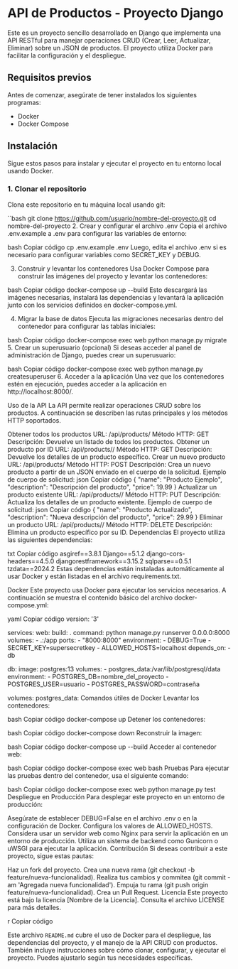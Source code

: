 # API de Productos - Proyecto Django

Este es un proyecto sencillo desarrollado en Django que implementa una API RESTful para manejar operaciones CRUD (Crear, Leer, Actualizar, Eliminar) sobre un JSON de productos. El proyecto utiliza Docker para facilitar la configuración y el despliegue.

## Requisitos previos

Antes de comenzar, asegúrate de tener instalados los siguientes programas:

- Docker
- Docker Compose

## Instalación

Sigue estos pasos para instalar y ejecutar el proyecto en tu entorno local usando Docker.

### 1. Clonar el repositorio

Clona este repositorio en tu máquina local usando git:

``bash
git clone https://github.com/usuario/nombre-del-proyecto.git
cd nombre-del-proyecto
2. Crear y configurar el archivo .env
Copia el archivo .env.example a .env para configurar las variables de entorno:

bash
Copiar código
cp .env.example .env
Luego, edita el archivo .env si es necesario para configurar variables como SECRET_KEY y DEBUG.

3. Construir y levantar los contenedores
Usa Docker Compose para construir las imágenes del proyecto y levantar los contenedores:

bash
Copiar código
docker-compose up --build
Esto descargará las imágenes necesarias, instalará las dependencias y levantará la aplicación junto con los servicios definidos en docker-compose.yml.

4. Migrar la base de datos
Ejecuta las migraciones necesarias dentro del contenedor para configurar las tablas iniciales:

bash
Copiar código
docker-compose exec web python manage.py migrate
5. Crear un superusuario (opcional)
Si deseas acceder al panel de administración de Django, puedes crear un superusuario:

bash
Copiar código
docker-compose exec web python manage.py createsuperuser
6. Acceder a la aplicación
Una vez que los contenedores estén en ejecución, puedes acceder a la aplicación en http://localhost:8000/.

Uso de la API
La API permite realizar operaciones CRUD sobre los productos. A continuación se describen las rutas principales y los métodos HTTP soportados.

Obtener todos los productos
URL: /api/products/
Método HTTP: GET
Descripción: Devuelve un listado de todos los productos.
Obtener un producto por ID
URL: /api/products/<id>/
Método HTTP: GET
Descripción: Devuelve los detalles de un producto específico.
Crear un nuevo producto
URL: /api/products/
Método HTTP: POST
Descripción: Crea un nuevo producto a partir de un JSON enviado en el cuerpo de la solicitud.
Ejemplo de cuerpo de solicitud:
json
Copiar código
{
  "name": "Producto Ejemplo",
  "description": "Descripción del producto",
  "price": 19.99
}
Actualizar un producto existente
URL: /api/products/<id>/
Método HTTP: PUT
Descripción: Actualiza los detalles de un producto existente.
Ejemplo de cuerpo de solicitud:
json
Copiar código
{
  "name": "Producto Actualizado",
  "description": "Nueva descripción del producto",
  "price": 29.99
}
Eliminar un producto
URL: /api/products/<id>/
Método HTTP: DELETE
Descripción: Elimina un producto específico por su ID.
Dependencias
El proyecto utiliza las siguientes dependencias:

txt
Copiar código
asgiref==3.8.1
Django==5.1.2
django-cors-headers==4.5.0
djangorestframework==3.15.2
sqlparse==0.5.1
tzdata==2024.2
Estas dependencias están instaladas automáticamente al usar Docker y están listadas en el archivo requirements.txt.

Docker
Este proyecto usa Docker para ejecutar los servicios necesarios. A continuación se muestra el contenido básico del archivo docker-compose.yml:

yaml
Copiar código
version: '3'

services:
  web:
    build: .
    command: python manage.py runserver 0.0.0.0:8000
    volumes:
      - .:/app
    ports:
      - "8000:8000"
    environment:
      - DEBUG=True
      - SECRET_KEY=supersecretkey
      - ALLOWED_HOSTS=localhost
    depends_on:
      - db

  db:
    image: postgres:13
    volumes:
      - postgres_data:/var/lib/postgresql/data
    environment:
      - POSTGRES_DB=nombre_del_proyecto
      - POSTGRES_USER=usuario
      - POSTGRES_PASSWORD=contraseña

volumes:
  postgres_data:
Comandos útiles de Docker
Levantar los contenedores:

bash
Copiar código
docker-compose up
Detener los contenedores:

bash
Copiar código
docker-compose down
Reconstruir la imagen:

bash
Copiar código
docker-compose up --build
Acceder al contenedor web:

bash
Copiar código
docker-compose exec web bash
Pruebas
Para ejecutar las pruebas dentro del contenedor, usa el siguiente comando:

bash
Copiar código
docker-compose exec web python manage.py test
Despliegue en Producción
Para desplegar este proyecto en un entorno de producción:

Asegúrate de establecer DEBUG=False en el archivo .env o en la configuración de Docker.
Configura los valores de ALLOWED_HOSTS.
Considera usar un servidor web como Nginx para servir la aplicación en un entorno de producción.
Utiliza un sistema de backend como Gunicorn o uWSGI para ejecutar la aplicación.
Contribución
Si deseas contribuir a este proyecto, sigue estas pautas:

Haz un fork del proyecto.
Crea una nueva rama (git checkout -b feature/nueva-funcionalidad).
Realiza tus cambios y commitea (git commit -am 'Agregada nueva funcionalidad').
Empuja tu rama (git push origin feature/nueva-funcionalidad).
Crea un Pull Request.
Licencia
Este proyecto está bajo la licencia [Nombre de la Licencia]. Consulta el archivo LICENSE para más detalles.

r
Copiar código

Este archivo `README.md` cubre el uso de Docker para el despliegue, las dependencias del proyecto, y el manejo de la API CRUD con productos. También incluye instrucciones sobre cómo clonar, configurar, y ejecutar el proyecto. Puedes ajustarlo según tus necesidades específicas.
